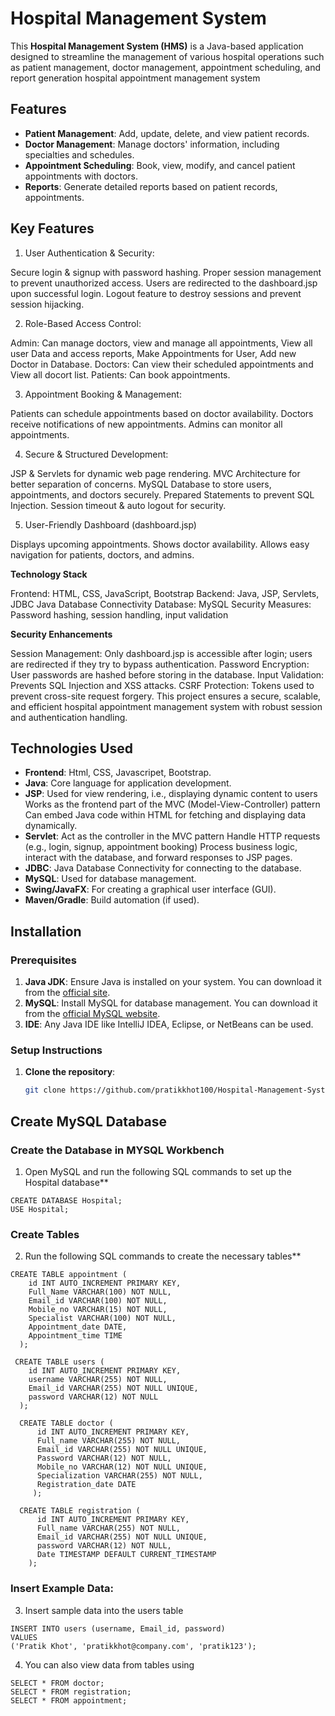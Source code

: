 # Hospital Management System

This **Hospital Management System (HMS)** is a Java-based application designed to streamline the management of various hospital operations such as patient management, doctor management, appointment scheduling, and report generation hospital appointment management system

## Features

- **Patient Management**: Add, update, delete, and view patient records.
- **Doctor Management**: Manage doctors' information, including specialties and schedules.
- **Appointment Scheduling**: Book, view, modify, and cancel patient appointments with doctors.
- **Reports**: Generate detailed reports based on patient records, appointments.
  
## Key Features

1. User Authentication & Security:

  Secure login & signup with password hashing.
  Proper session management to prevent unauthorized access.
  Users are redirected to the dashboard.jsp upon successful login.
  Logout feature to destroy sessions and prevent session hijacking.


2. Role-Based Access Control:

  Admin: Can manage doctors, view and manage all appointments, View all user Data and access reports, Make Appointments for User, Add new Doctor in Database.
  Doctors: Can view their scheduled appointments and View all docort list.
  Patients: Can book appointments.


3. Appointment Booking & Management:

  Patients can schedule appointments based on doctor availability.
  Doctors receive notifications of new appointments.
  Admins can monitor all appointments.


4. Secure & Structured Development:

  JSP & Servlets for dynamic web page rendering.
  MVC Architecture for better separation of concerns.
  MySQL Database to store users, appointments, and doctors securely.
  Prepared Statements to prevent SQL Injection.
  Session timeout & auto logout for security.


5. User-Friendly Dashboard (dashboard.jsp)

  Displays upcoming appointments.
  Shows doctor availability.
  Allows easy navigation for patients, doctors, and admins.


**Technology Stack**

  Frontend: HTML, CSS, JavaScript, Bootstrap
  Backend: Java, JSP, Servlets, JDBC Java Database Connectivity
  Database: MySQL
  Security Measures: Password hashing, session handling, input validation

**Security Enhancements**

  Session Management: Only dashboard.jsp is accessible after login; users are redirected if they try to bypass authentication.
  Password Encryption: User passwords are hashed before storing in the database.
  Input Validation: Prevents SQL Injection and XSS attacks.
  CSRF Protection: Tokens used to prevent cross-site request forgery.
  This project ensures a secure, scalable, and efficient hospital appointment management system with robust session and authentication handling.

## Technologies Used
- **Frontend**: Html, CSS, Javascripet, Bootstrap.
- **Java**: Core language for application development.
- **JSP**: Used for view rendering, i.e., displaying dynamic content to users Works as the frontend part of the MVC (Model-View-Controller) pattern Can embed Java code within HTML for fetching and displaying data dynamically.
- **Servlet**: Act as the controller in the MVC pattern Handle HTTP requests (e.g., login, signup, appointment booking) Process business logic, interact with the database, and forward responses to JSP pages.
- **JDBC**: Java Database Connectivity for connecting to the database.
- **MySQL**: Used for database management.
- **Swing/JavaFX**: For creating a graphical user interface (GUI).
- **Maven/Gradle**: Build automation (if used).

## Installation

### Prerequisites

1. **Java JDK**: Ensure Java is installed on your system. You can download it from the [official site](https://www.oracle.com/java/technologies/javase-jdk11-downloads.html).
2. **MySQL**: Install MySQL for database management. You can download it from the [official MySQL website](https://dev.mysql.com/downloads/installer/).
3. **IDE**: Any Java IDE like IntelliJ IDEA, Eclipse, or NetBeans can be used.

### Setup Instructions

1. **Clone the repository**:

   ```bash
   git clone https://github.com/pratikkhot100/Hospital-Management-System.git
   
## Create MySQL Database

### Create the Database in MYSQL Workbench

  1. Open MySQL and run the following SQL commands to set up the Hospital database**

    CREATE DATABASE Hospital;
    USE Hospital;

### Create Tables

  2. Run the following SQL commands to create the necessary tables**

    CREATE TABLE appointment (
        id INT AUTO_INCREMENT PRIMARY KEY,
        Full_Name VARCHAR(100) NOT NULL,
        Email_id VARCHAR(100) NOT NULL,
        Mobile_no VARCHAR(15) NOT NULL,
        Specialist VARCHAR(100) NOT NULL,
        Appointment_date DATE,
        Appointment_time TIME
      );

     CREATE TABLE users (
        id INT AUTO_INCREMENT PRIMARY KEY,
        username VARCHAR(255) NOT NULL,
        Email_id VARCHAR(255) NOT NULL UNIQUE,
        password VARCHAR(12) NOT NULL
      );

      CREATE TABLE doctor (
          id INT AUTO_INCREMENT PRIMARY KEY,
          Full_name VARCHAR(255) NOT NULL,
          Email_id VARCHAR(255) NOT NULL UNIQUE,
          Password VARCHAR(12) NOT NULL,
          Mobile_no VARCHAR(12) NOT NULL UNIQUE,
          Specialization VARCHAR(255) NOT NULL,
          Registration_date DATE
         );

      CREATE TABLE registration (
          id INT AUTO_INCREMENT PRIMARY KEY,
          Full_name VARCHAR(255) NOT NULL,
          Email_id VARCHAR(255) NOT NULL UNIQUE,
          password VARCHAR(12) NOT NULL,
          Date TIMESTAMP DEFAULT CURRENT_TIMESTAMP
        );

### Insert Example Data:

  3. Insert sample data into the users table
   
    INSERT INTO users (username, Email_id, password)
    VALUES 
    ('Pratik Khot', 'pratikkhot@company.com', 'pratik123');

  4. You can also view data from tables using

    SELECT * FROM doctor;
    SELECT * FROM registration;
    SELECT * FROM appointment;


